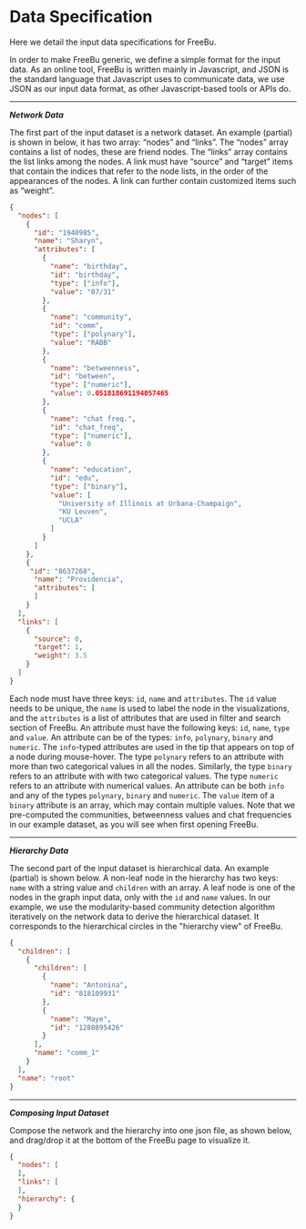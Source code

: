 # Data Specification

Here we detail the input data specifications for FreeBu.

In order to make FreeBu generic, we define a simple format for the input data. As an online tool, FreeBu is written mainly in Javascript, and JSON is the standard language that Javascript uses to communicate data, we use JSON as our input data format, as other Javascript-based tools or APIs do. 

---
***Network Data***

The first part of the input dataset is a network dataset. An example (partial) is shown in below, it has two array: “nodes” and “links”. The “nodes” array contains a list of nodes, these are friend nodes. The “links” array contains the list links among the nodes. A link must have “source” and “target” items that contain the indices that refer to the node lists, in the order of the appearances of the nodes. A link can further contain customized items such as “weight”.

```json
{
  "nodes": [
    {
      "id": "1940985",
      "name": "Sharyn",
      "attributes": [
        {
          "name": "birthday",
          "id": "birthday",
          "type": ["info"],
          "value": "07/31"
        },
        {
          "name": "community",
          "id": "comm",
          "type": ["polynary"],
          "value": "RABB"
        },
        {
          "name": "betweenness",
          "id": "between",
          "type": ["numeric"],
          "value": 0.051818691194057465
        },
        {
          "name": "chat freq.",
          "id": "chat_freq",
          "type": ["numeric"],
          "value": 0
        },
        {
          "name": "education",
          "id": "edu",
          "type": ["binary"],
          "value": [
            "University of Illinois at Urbana-Champaign",
            "KU Leuven",
            "UCLA"
          ]
        }
      ]
    },
    {
     "id": "8637268",
      "name": "Providencia",
      "attributes": [
      ]
    }
  ],
  "links": [
    {
      "source": 0,
      "target": 1,
      "weight": 3.5
    }
  ]
}
```

Each node must have three keys: `id`, `name` and `attributes`. The `id` value needs to be unique, the `name` is used to label the node in the visualizations, and the `attributes` is a list of attributes that are used in filter and search section of FreeBu. An attribute must have the following keys: `id`, `name`, `type` and `value`. An attribute can be of the types: `info`, `polynary`, `binary` and `numeric`. The `info`-typed attributes are used in the tip that appears on top of a node during mouse-hover. The type `polynary` refers to an attribute with more than two categorical values in all the nodes. Similarly, the type `binary` refers to an attribute with with two categorical values. The type `numeric` refers to an attribute with numerical values. An attribute can be both `info` and any of the types `polynary`, `binary` and `numeric`. The `value` item of a `binary` attribute is an array, which may contain multiple values. Note that we pre-computed the communities, betweenness values and chat frequencies in our example dataset, as you will see when first opening FreeBu.

---

***Hierarchy Data***

The second part of the input dataset is hierarchical data. An example (partial) is shown below. A non-leaf node in the hierarchy has two keys: `name` with a string value and `children` with an array. A leaf node is one of the nodes in the graph input data, only with the `id` and `name` values. In our example, we use the modularity-based community detection algorithm iteratively on the network data to derive the hierarchical dataset. It corresponds to the hierarchical circles in the "hierarchy view" of FreeBu.

```json
{
  "children": [
    {
      "children": [
        {
          "name": "Antonina",
          "id": "818109931"
        },
        {
          "name": "Maye",
          "id": "1280895426"
        }
      ],
      "name": "comm_1"
    }
  ],
  "name": "root"
}
```

---
***Composing Input Dataset***

Compose the network and the hierarchy into one json file, as shown below, and drag/drop it at the bottom of the FreeBu page to visualize it. 

```json
{
  "nodes": [
  ],
  "links": [
  ],
  "hierarchy": {
  }
}
```
